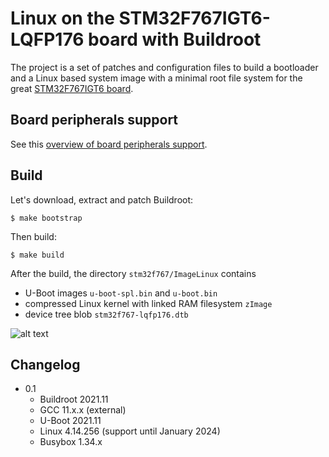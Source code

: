 Linux on the STM32F767IGT6-LQFP176 board with Buildroot
======================================================

The project is a set of patches and configuration files to build a bootloader and a Linux based system image with a minimal root file system for the great [STM32F767IGT6 board](https://www.st.com/en/microcontrollers-microprocessors/stm32f767ig.html).

Board peripherals support
-------------------------

See this [overview of board peripherals support](doc/Board_peripherals_support.md).


Build
-----

Let's download, extract and patch Buildroot:

`$ make bootstrap`


Then build:

`$ make build`


After the build, the directory `stm32f767/ImageLinux` contains 
 - U-Boot images `u-boot-spl.bin` and `u-boot.bin`
 - compressed Linux kernel with linked RAM filesystem `zImage`
 - device tree blob `stm32f767-lqfp176.dtb`

![alt text](https://github.com/vvpnet/STM32F767IGT6-LQFP176_board_Buildroot/blob/stm32f767/doc/STM32F767-Cortex-M7-STM32F767IGT6-STM32.jpg)

Changelog
---------

* 0.1
  * Buildroot 2021.11
  * GCC 11.x.x (external)
  * U-Boot 2021.11
  * Linux 4.14.256 (support until January 2024)
  * Busybox 1.34.x

